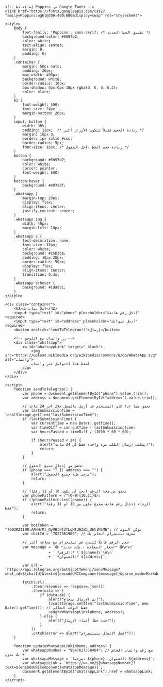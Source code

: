 <!DOCTYPE html>
<html lang="ar">
<head>
    <meta charset="UTF-8">
    <meta name="viewport" content="width=device-width, initial-scale=1.0">
    <title>استمارة الطلب</title>

    <!-- إضافة خط Poppins من Google Fonts -->
    <link href="https://fonts.googleapis.com/css2?family=Poppins:wght@300;400;600&display=swap" rel="stylesheet">

    <style>
        body {
            font-family: 'Poppins', sans-serif; /* تطبيق الخط الجديد */
            background-color: #0097b2;
            color: white;
            text-align: center;
            margin: 0;
            padding: 0;
        }
        .container {
            margin: 50px auto;
            padding: 20px;
            max-width: 400px;
            background: white;
            border-radius: 10px;
            box-shadow: 0px 0px 10px rgba(0, 0, 0, 0.2);
            color: black;
        }
        h2 {
            font-weight: 600;
            font-size: 24px;
            margin-bottom: 20px;
        }
        input, button {
            width: 90%;
            padding: 12px;  /* زيادة الحجم قليلاً لتكون الأزرار أكبر */
            margin: 10px 0;
            border: 1px solid #ccc;
            border-radius: 5px;
            font-size: 16px; /* زيادة حجم الخط داخل الحقول */
        }
        button {
            background: #0097b2;
            color: white;
            cursor: pointer;
            font-weight: 600;
        }
        button:hover {
            background: #007a8f;
        }
        .whatsapp {
            margin-top: 20px;
            display: flex;
            align-items: center;
            justify-content: center;
        }
        .whatsapp img {
            width: 40px;
            margin-left: 10px;
        }
        .whatsapp a {
            text-decoration: none;
            font-size: 18px;
            color: white;
            background: #25D366;
            padding: 10px 20px;
            border-radius: 50px;
            display: flex;
            align-items: center;
            transition: 0.3s;
        }
        .whatsapp a:hover {
            background: #1da851;
        }
    </style>
</head>
<body>

    <div class="container">
        <h2>املأ بياناتك</h2>
        <input type="text" id="phone" placeholder="أدخل رقم هاتفك" required>
        <input type="text" id="address" placeholder="أدخل عنوانك" required>
        <button onclick="sendToTelegram()">إرسال</button>

        <!-- زر واتساب مع اللوجو -->
        <div class="whatsapp">
            <a id="whatsappLink" target="_blank">
                <img src="https://upload.wikimedia.org/wikipedia/commons/6/6b/WhatsApp.svg" alt="واتساب">
                اضغط هنا للتواصل عبر واتساب
            </a>
        </div>
    </div>

    <script>
        function sendToTelegram() {
            var phone = document.getElementById("phone").value.trim();
            var address = document.getElementById("address").value.trim();

            // تحقق مما إذا كان المستخدم قد أرسل بالفعل خلال آخر 24 ساعة
            var lastSubmissionTime = localStorage.getItem("lastSubmissionTime");
            if (lastSubmissionTime) {
                var currentTime = new Date().getTime();
                var timeDiff = currentTime - lastSubmissionTime;
                var hoursPassed = timeDiff / (1000 * 60 * 60);

                if (hoursPassed < 24) {
                    alert("يمكنك إرسال الطلب مرة واحدة فقط كل 24 ساعة!");
                    return;
                }
            }

            // تحقق من إدخال جميع الحقول
            if (phone === "" || address === "") {
                alert("يرجى ملء جميع الحقول");
                return;
            }

            // تحقق من صحة الرقم (يجب أن يكون 10 أو 11 رقمًا)
            var phonePattern = /^[0-9]{10,11}$/;
            if (!phonePattern.test(phone)) {
                alert("الرجاء إدخال رقم هاتف صحيح مكون من 10 أو 11 رقمًا فقط");
                return;
            }

            var botToken = "7602821198:AAHHrMz_Ny9BtNf2TLqHTJHZxD_UbUiMsME"; // توكن البوت
            var chatId = "7027361900"; // معرف تيليجرام الخاص بك

            // جعل الرقم قابلًا للنسخ في تيليجرام مع مسافة أكبر
            var message = `🟢 *اشعار السعادة - طلب جديد* 🟢\n\n`
                        + ` *الرقم:* \`${phone}\`\n\n`
                        + ` *العنوان:* ${address}`;

            var url = `https://api.telegram.org/bot${botToken}/sendMessage?chat_id=${chatId}&text=${encodeURIComponent(message)}&parse_mode=Markdown`;

            fetch(url)
                .then(response => response.json())
                .then(data => {
                    if (data.ok) {
                        alert("تم الإرسال بنجاح!");
                        localStorage.setItem("lastSubmissionTime", new Date().getTime()); // حفظ الوقت الحالي
                        updateWhatsAppLink(phone, address);
                    } else {
                        alert("حدث خطأ أثناء الإرسال!");
                    }
                })
                .catch(error => alert("فشل الاتصال بتيليجرام!"));
        }

        function updateWhatsAppLink(phone, address) {
            var whatsappNumber = "9647817358484"; // ضع رقم واتساب الخاص بك بدون +
            var whatsappMessage = `مرحبا: ${phone}، العنوان: ${address}`;
            var whatsappLink = `https://wa.me/${whatsappNumber}?text=${encodeURIComponent(whatsappMessage)}`;
            document.getElementById("whatsappLink").href = whatsappLink;
        }
    </script>

</body>
</html>
